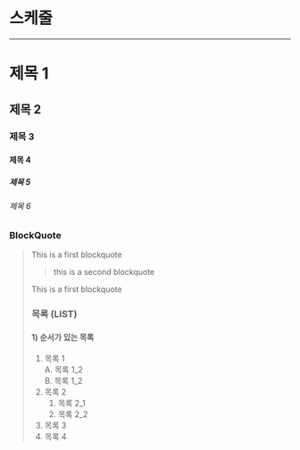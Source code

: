 # 스케줄

---

# 제목 1

## 제목 2

### 제목 3

#### 제목 4

##### 제목 5

###### 제목 6

### BlockQuote

> This is a first blockquote
>
> > this is a second blockquote
>
> This is a first blockquote
>
> ### 목록 (LIST)
>
> #### 1) 순서가 있는 목록
>
> 1. 목록 1  
>    A. 목록 1_2  
>    B. 목록 1_2
> 2. 목록 2
>    1. 목록 2_1
>    2. 목록 2_2
> 3. 목록 3
> 4. 목록 4
